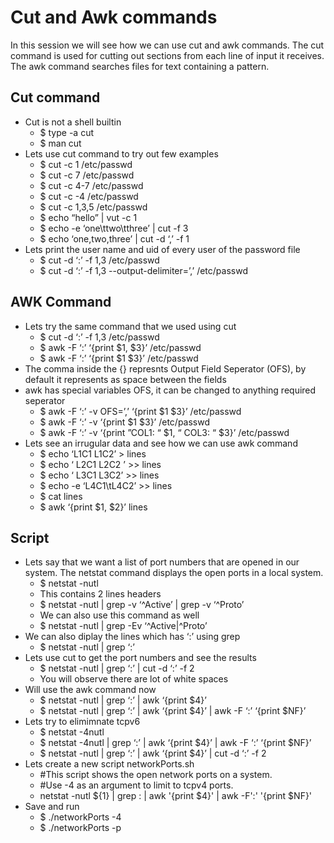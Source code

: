 # Cut and Awk commands

In this session we will see how we can use cut and awk commands. The cut command is used for cutting out sections from each line of input it receives. The awk command searches files for text containing a pattern.

## Cut command

- Cut is not a shell builtin
  - $ type -a cut
  - $ man cut
- Lets use cut command to try out few examples
  - $ cut -c 1 /etc/passwd
  - $ cut -c 7 /etc/passwd
  - $ cut -c 4-7 /etc/passwd
  - $ cut -c -4 /etc/passwd
  - $ cut -c 1,3,5 /etc/passwd
  - $ echo “hello” | vut -c 1
  - $ echo -e ‘one\ttwo\tthree’ | cut -f 3
  - $ echo ‘one,two,three’ | cut -d ‘,’ -f 1
- Lets print the user name and uid of every user of the password file
  - $ cut -d ‘:’ -f 1,3 /etc/passwd
  - $ cut -d ‘:’ -f 1,3  --output-delimiter=’,’ /etc/passwd

## AWK Command

- Lets try the same command that we used using cut
  - $ cut -d ‘:’ -f 1,3 /etc/passwd
  - $ awk -F ‘:’ ‘{print $1,  $3}’ /etc/passwd
  - $ awk -F ‘:’ ‘{print $1 $3}’ /etc/passwd
- The comma inside the {} represnts Output Field Seperator (OFS), by default it represents as space between the fields
- awk has special variables OFS, it can be changed to anything required seperator
  - $ awk -F ‘:’  -v OFS=’,’ ‘{print $1 $3}’ /etc/passwd
  - $ awk -F ‘:’  -v ‘{print $1 $3}’ /etc/passwd
  - $ awk -F ‘:’  -v ‘{print ”COL1: “  $1,  “ COL3: “ $3}’ /etc/passwd
- Lets see an irrugular data and see how we can use awk command
  - $ echo ‘L1C1      L1C2’ > lines
  - $ echo ‘       L2C1 L2C2      ’ >>  lines
  - $ echo ‘ L3C1     L3C2’ >>  lines   
  - $ echo -e ‘L4C1\tL4C2’ >> lines
  - $ cat lines
  - $ awk ‘{print $1, $2}’ lines


## Script

- Lets say that we want a list of port numbers that are opened in our system. The netstat command displays the open ports in a local system.
  - $ netstat -nutl
  - This contains 2 lines headers
  - $ netstat -nutl | grep -v ‘^Active’ | grep -v ‘^Proto’
  - We can also use this command as well
  - $ netstat -nutl | grep -Ev ‘^Active|^Proto’
- We can also diplay the lines which has ‘:’ using grep
  - $ netstat -nutl | grep ‘:’
- Lets use cut to get the port numbers and see the results
  - $ netstat -nutl | grep ‘:’ | cut -d ‘:’ -f 2
  - You will observe there are lot of white spaces
- Will use the awk command now
  - $ netstat -nutl | grep ‘:’ | awk ‘{print $4}’
  - $ netstat -nutl | grep ‘:’ | awk ‘{print $4}’ | awk -F ‘:’ ‘{print $NF}’
- Lets try to elimimnate tcpv6
  - $ netstat -4nutl
  - $ netstat -4nutl | grep ‘:’ | awk ‘{print $4}’ | awk -F ‘:’ ‘{print $NF}’
  - $ netstat -nutl | grep ‘:’ | awk ‘{print $4}’ | cut -d ‘:’ -f 2
- Lets create a new script networkPorts.sh
  - #This script shows the open network ports on a system.
  - #Use -4 as an argument to limit to tcpv4 ports.
  - netstat -nutl ${1} | grep : | awk '{print $4}' | awk -F':' '{print $NF}'
- Save and run
  - $ ./networkPorts -4
  - $ ./networkPorts -p
